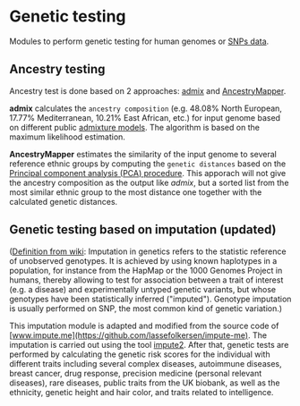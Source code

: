 # Genetic testing

Modules to perform genetic testing for human genomes or [SNPs data](https://github.com/trvinh/genomes-io-prj/tree/master/example_input).
## Ancestry testing
Ancestry test is done based on 2 approaches: [admix](https://github.com/stevenliuyi/admix) and [AncestryMapper](https://cran.r-project.org/web/packages/AncestryMapper/vignettes/AncestryMapper2.0.html).

**admix** calculates the `ancestry composition` (e.g. 48.08% North European, 17.77% Mediterranean, 10.21% East African, etc.) for input genome based on different public [admixture models](https://en.wikipedia.org/wiki/Genetic_admixture). The algorithm is based on the maximum likelihood estimation.

**AncestryMapper** estimates the similarity of the input genome to several reference ethnic groups by computing the `genetic distances` based on the [Principal component analysis (PCA) procedure](https://en.wikipedia.org/wiki/Principal_component_analysis). This apporach will not give the ancestry composition as the output like *admix*, but a sorted list from the most similar ethnic group to the most distance one together with the calculated genetic distances.

## Genetic testing based on imputation (updated)

([Definition from wiki](https://en.wikipedia.org/wiki/Imputation_(genetics)): Imputation in genetics refers to the statistic reference of unobserved genotypes. It is achieved by using known haplotypes in a population, for instance from the HapMap or the 1000 Genomes Project in humans, thereby allowing to test for association between a trait of interest (e.g. a disease) and experimentally untyped genetic variants, but whose genotypes have been statistically inferred ("imputed"). Genotype imputation is usually performed on SNP, the most common kind of genetic variation.)

This imputation module is adapted and modified from the source code of [www.impute.me](https://github.com/lassefolkersen/impute-me). The imputation is carried out using the tool [impute2](https://mathgen.stats.ox.ac.uk/impute/impute_v2.html). After that, genetic tests are performed by calculating the genetic risk scores for the individual with different traits including several complex diseases, autoimmune diseases, breast cancer, drug response, precision medicine (personal relevant diseases), rare diseases, public traits from the UK biobank, as well as the ethnicity, genetic height and hair color, and traits related to intelligence.
